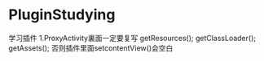 # PluginStudying
学习插件
1.ProxyActivity裏面一定要复写
   getResources();
   getClassLoader();
   getAssets();
  否则插件里面setcontentView()会空白